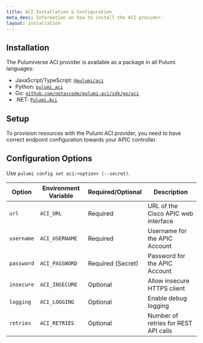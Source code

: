 ```yaml
---
title: ACI Installation & Configuration
meta_desc: Information on how to install the ACI provider.
layout: installation
---
```


## Installation

The Pulumiverse ACI provider is available as a package in all Pulumi languages:

* JavaScript/TypeScript: [`@pulumi/aci`](https://www.npmjs.com/package/@pulumi/aci)
* Python: [`pulumi_aci`](https://pypi.org/project/pulumi-aci/)
* Go: [`github.com/netascode/pulumi-aci/sdk/go/aci`](https://pkg.go.dev/github.com/netascode/pulumi-aci/sdk)
* .NET: [`Pulumi.Aci`](https://www.nuget.org/packages/Pulumi.Aci)

## Setup

To provision resources with the Pulumi ACI provider, you need to have correct endpoint configuration towards your APIC controller.

## Configuration Options

Use `pulumi config set aci:<option> (--secret)`.

| Option | Environment Variable | Required/Optional | Description |
|-----|------|------|----|
| `url` | `ACI_URL` | Required | URL of the Cisco APIC web interface |
| `username`| `ACI_USERNAME` | Required | Username for the APIC Account |
| `password`| `ACI_PASSWORD` | Required (Secret) | Password for the APIC Account |
| `insecure` | `ACI_INSECURE` | Optional | Allow insecure HTTPS client |
| `logging` | `ACI_LOGGING` | Optional | Enable debug logging |
| `retries` | `ACI_RETRIES` | Optional | Number of retries for REST API calls |
